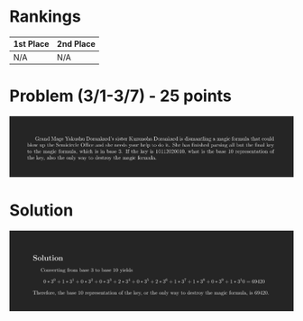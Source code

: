 # Rankings

|**1st Place**|**2nd Place**|
|----|----|
|N/A|N/A|

# Problem (3/1-3/7) - 25 points
<p align="center"><img src="https://raw.githubusercontent.com/GodwinMHS/godwinmhs.github.io/main/images/w15p_b.jpg?raw=true"/></p>

# Solution
<p align="center"><img src="https://raw.githubusercontent.com/GodwinMHS/godwinmhs.github.io/main/images/w15s_b.jpg?raw=true"/></p>
